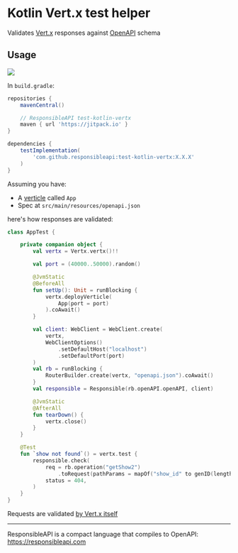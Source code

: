 # Kotlin Vert.x test helper

Validates [Vert.x](https://vertx.io/) responses against [OpenAPI](https://www.openapis.org/) schema

## Usage

[![](https://jitpack.io/v/responsibleapi/test-kotlin-vertx.svg)](https://jitpack.io/#responsibleapi/test-kotlin-vertx)

In `build.gradle`:

```groovy
repositories {
    mavenCentral()

    // ResponsibleAPI test-kotlin-vertx
    maven { url 'https://jitpack.io' }
}

dependencies {
    testImplementation(
        'com.github.responsibleapi:test-kotlin-vertx:X.X.X'
    )
}
```

Assuming you have:

- A [verticle](https://vertx.io/docs/apidocs/io/vertx/core/Verticle.html) called `App`
- Spec at `src/main/resources/openapi.json`

here's how responses are validated:

```kotlin
class AppTest {

    private companion object {
        val vertx = Vertx.vertx()!!

        val port = (40000..50000).random()

        @JvmStatic
        @BeforeAll
        fun setUp(): Unit = runBlocking {
            vertx.deployVerticle(
                App(port = port)
            ).coAwait()
        }

        val client: WebClient = WebClient.create(
            vertx,
            WebClientOptions()
                .setDefaultHost("localhost")
                .setDefaultPort(port)
        )
        val rb = runBlocking {
            RouterBuilder.create(vertx, "openapi.json").coAwait()
        }
        val responsible = Responsible(rb.openAPI.openAPI, client)

        @JvmStatic
        @AfterAll
        fun tearDown() {
            vertx.close()
        }
    }

    @Test
    fun `show not found`() = vertx.test {
        responsible.check(
            req = rb.operation("getShow2")
                .toRequest(pathParams = mapOf("show_id" to genID(length = 11))),
            status = 404,
        )
    }
}
```

Requests are validated [by Vert.x itself](https://vertx.io/docs/vertx-web-openapi/java/)

---

ResponsibleAPI is a compact language that compiles to OpenAPI: https://responsibleapi.com
